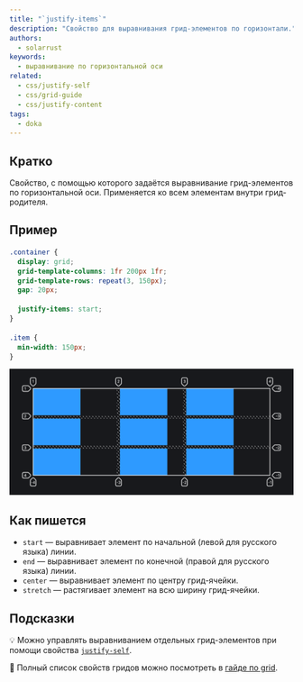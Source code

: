 ```yaml
---
title: "`justify-items`"
description: "Свойство для выравнивания грид-элементов по горизонтали."
authors:
  - solarrust
keywords:
  - выравнивание по горизонтальной оси
related:
  - css/justify-self
  - css/grid-guide
  - css/justify-content
tags:
  - doka
---
```


## Кратко

Свойство, с помощью которого задаётся выравнивание грид-элементов по горизонтальной оси. Применяется ко всем элементам внутри грид-родителя.

## Пример

```css
.container {
  display: grid;
  grid-template-columns: 1fr 200px 1fr;
  grid-template-rows: repeat(3, 150px);
  gap: 20px;

  justify-items: start;
}

.item {
  min-width: 150px;
}
```

![Пример реализации свойства justify-items со значением start](images/1.png)

## Как пишется

- `start` — выравнивает элемент по начальной (левой для русского языка) линии.
- `end` — выравнивает элемент по конечной (правой для русского языка) линии.
- `center` — выравнивает элемент по центру грид-ячейки.
- `stretch` — растягивает элемент на всю ширину грид-ячейки.

## Подсказки

💡 Можно управлять выравниванием отдельных грид-элементов при помощи свойства [`justify-self`](/css/justify-self/).

<aside>

📝 Полный список свойств гридов можно посмотреть в [гайде по grid](/css/grid-guide/).

</aside>
